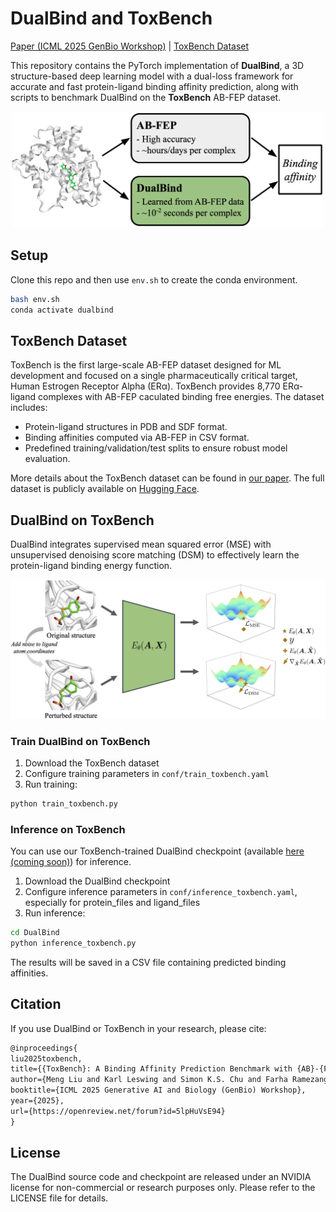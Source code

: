 # DualBind and ToxBench
[Paper (ICML 2025 GenBio Workshop)](https://arxiv.org/abs/2507.08966) | [ToxBench Dataset](https://huggingface.co/datasets/karlleswing/toxbench)

This repository contains the PyTorch implementation of **DualBind**, a 3D structure-based deep learning model with a dual-loss framework for accurate and fast protein-ligand binding affinity prediction, along with scripts to benchmark DualBind on the **ToxBench** AB-FEP dataset.

<p align="center">
<img src="./assets/toxbench_task.png" width="500"/>
</p>


## Setup

Clone this repo and then use `env.sh` to create the conda environment.
```bash
bash env.sh
conda activate dualbind
```

## ToxBench Dataset
ToxBench is the first large-scale AB-FEP dataset designed for ML development and focused on a single pharmaceutically critical target, Human Estrogen Receptor Alpha (ERα). ToxBench provides 8,770 ERα-ligand complexes with AB-FEP caculated binding free energies. The dataset includes:

- Protein-ligand structures in PDB and SDF format.
- Binding affinities computed via AB-FEP in CSV format.
- Predefined training/validation/test splits to ensure robust model evaluation.

More details about the ToxBench dataset can be found in [our paper](https://arxiv.org/abs/2507.08966). The full dataset is publicly available on [Hugging Face](https://huggingface.co/datasets/karlleswing/toxbench).


## DualBind on ToxBench
DualBind integrates supervised mean squared error (MSE) with unsupervised denoising score matching (DSM) to effectively learn the protein-ligand binding energy function.
<p align="center">
<img src="./assets/DualBind.png" width="600"/>
</p>


### Train DualBind on ToxBench

1. Download the ToxBench dataset
2. Configure training parameters in `conf/train_toxbench.yaml`
3. Run training:
```bash
python train_toxbench.py
```

### Inference on ToxBench
You can use our ToxBench-trained DualBind checkpoint (available [here (coming soon)](https://github.com/NVIDIA-Digital-Bio/dualbind)) for inference.

1. Download the DualBind checkpoint
2. Configure inference parameters in `conf/inference_toxbench.yaml`, especially for protein_files and ligand_files
3. Run inference:
```bash
cd DualBind
python inference_toxbench.py
```
The results will be saved in a CSV file containing predicted binding affinities.


## Citation

If you use DualBind or ToxBench in your research, please cite:

```latex
@inproceedings{
liu2025toxbench,
title={{ToxBench}: A Binding Affinity Prediction Benchmark with {AB}-{FEP}-Calculated Labels for Human Estrogen Receptor Alpha},
author={Meng Liu and Karl Leswing and Simon K.S. Chu and Farha Ramezanghorbani and Griffin Young and Gabriel Marques and Prerna Das and Anjali Panikar and Esther Jamir and Mohammed Sulaiman Shamsudeen and K. Shawn Watts and Ananya Sen and Hari Priya Devannagari and Edward B. Miller and Muyun Lihan and Howook Hwang and Janet Paulsen and Xin Yu and Kyle Gion and Timur Rvachov and Emine Kucukbenli and Saee Gopal Paliwal},
booktitle={ICML 2025 Generative AI and Biology (GenBio) Workshop},
year={2025},
url={https://openreview.net/forum?id=5lpHuVsE94}
}
```

## License

The DualBind source code and checkpoint are released under an NVIDIA license for non-commercial or research purposes only. Please refer to the LICENSE file for details. 

